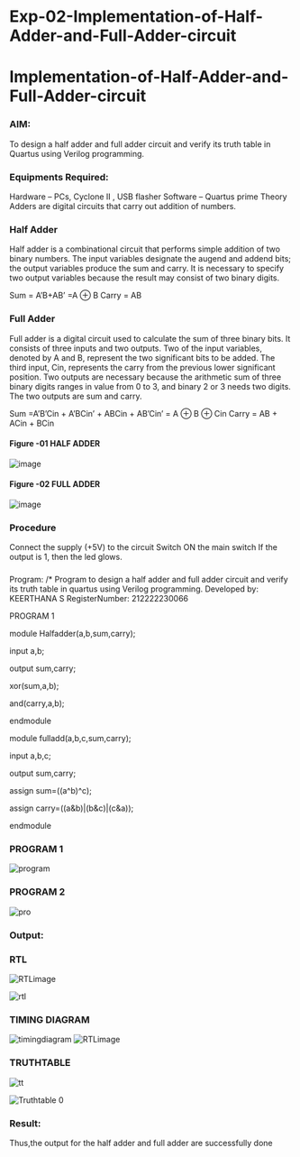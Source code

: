 # Exp-02-Implementation-of-Half-Adder-and-Full-Adder-circuit

# Implementation-of-Half-Adder-and-Full-Adder-circuit
### AIM:
To design a half adder and full adder circuit and verify its truth table in Quartus using Verilog programming.

### Equipments Required:
Hardware – PCs, Cyclone II , USB flasher
Software – Quartus prime
Theory
Adders are digital circuits that carry out addition of numbers.

### Half Adder
Half adder is a combinational circuit that performs simple addition of two binary numbers. The input variables designate the augend and addend bits; the output variables produce the sum and carry. It is necessary to specify two output variables because the result may consist of two binary digits.

Sum = A’B+AB’ =A ⊕ B Carry = AB

### Full Adder
Full adder is a digital circuit used to calculate the sum of three binary bits. It consists of three inputs and two outputs. Two of the input variables, denoted by A and B, represent the two significant bits to be added. The third input, Cin, represents the carry from the previous lower significant position. Two outputs are necessary because the arithmetic sum of three binary digits ranges in value from 0 to 3, and binary 2 or 3 needs two digits. The two outputs are sum and carry.

Sum =A’B’Cin + A’BCin’ + ABCin + AB’Cin’ = A ⊕ B ⊕ Cin Carry = AB + ACin + BCin
#### Figure -01 HALF ADDER 

 ![image](https://user-images.githubusercontent.com/36288975/163552156-a13e5a56-c638-4110-97d9-8896907c8d25.png)

#### Figure -02 FULL ADDER 

![image](https://user-images.githubusercontent.com/36288975/163552057-b3547877-6d07-45b4-b7e0-bcfebfad9e1d.png)

### Procedure

Connect the supply (+5V) to the circuit
Switch ON the main switch
If the output is 1, then the led glows.
### 
Program:
/*
Program to design a half adder and full adder circuit and verify its truth table in quartus using Verilog programming.
Developed by: KEERTHANA S
RegisterNumber:  212222230066

PROGRAM 1

module Halfadder(a,b,sum,carry);

input a,b;

output sum,carry;

xor(sum,a,b);

and(carry,a,b);

endmodule

module fulladd(a,b,c,sum,carry);

input a,b,c;

output sum,carry;

assign sum=((a^b)^c);

assign carry=((a&b)|(b&c)|(c&a));

endmodule 
### PROGRAM 1
![program](https://user-images.githubusercontent.com/119477890/231781764-7367e74e-e5b4-43e7-ae9e-edac536dda01.png)
### PROGRAM 2
![pro](https://user-images.githubusercontent.com/119477890/231781861-011c8a31-0ff2-4391-8743-e2a5b285a21a.png)


### Output:

### RTL
![RTLimage](https://user-images.githubusercontent.com/119477890/231782927-5bba3bb8-248e-4df9-ab35-e207a5f0529a.png)

![rtl](https://user-images.githubusercontent.com/119477890/231782977-20459559-0640-4ca9-b810-048ac653fb0a.png)


### TIMING DIAGRAM
![timingdiagram](https://user-images.githubusercontent.com/119477890/231782327-6a234474-ab16-4122-a81c-6f8aa1ad210b.png)
![RTLimage](https://user-images.githubusercontent.com/119477890/231782358-2952bc69-ade6-496e-8abf-937ef1c22422.png)


### TRUTHTABLE
![tt](https://user-images.githubusercontent.com/119477890/231782570-d4fef1b3-7cd1-45ed-8683-a575e4b73560.png)

![Truthtable 0](https://user-images.githubusercontent.com/119477890/231782429-f5975890-917b-4c9c-a391-787ade6a941b.png)

### Result:
Thus,the output for the half adder and full adder are successfully done
